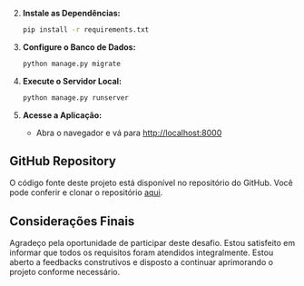 
2. **Instale as Dependências:**
   ```bash
   pip install -r requirements.txt
   ```

3. **Configure o Banco de Dados:**
   ```bash
   python manage.py migrate
   ```

4. **Execute o Servidor Local:**
   ```bash
   python manage.py runserver
   ```

5. **Acesse a Aplicação:**
   - Abra o navegador e vá para [http://localhost:8000](http://localhost:8000)

## GitHub Repository

O código fonte deste projeto está disponível no repositório do GitHub. Você pode conferir e clonar o repositório [aqui](https://github.com/rodrigoapolo/desafio-everymind/tree/main).

## Considerações Finais

Agradeço pela oportunidade de participar deste desafio. Estou satisfeito em informar que todos os requisitos foram atendidos integralmente. Estou aberto a feedbacks construtivos e disposto a continuar aprimorando o projeto conforme necessário.